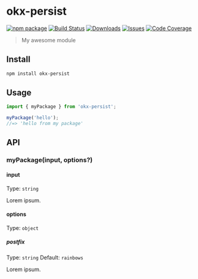 # okx-persist

[![npm package][npm-img]][npm-url]
[![Build Status][build-img]][build-url]
[![Downloads][downloads-img]][downloads-url]
[![Issues][issues-img]][issues-url]
[![Code Coverage][codecov-img]][codecov-url]

> My awesome module

## Install

```bash
npm install okx-persist
```

## Usage

```ts
import { myPackage } from 'okx-persist';

myPackage('hello');
//=> 'hello from my package'
```

## API

### myPackage(input, options?)

#### input

Type: `string`

Lorem ipsum.

#### options

Type: `object`

##### postfix

Type: `string`
Default: `rainbows`

Lorem ipsum.

[build-img]: https://github.com/hsuehic/typescript-npm-package-template/actions/workflows/release.yml/badge.svg
[build-url]: https://github.com/hsuehic/typescript-npm-package-template/actions/workflows/release.yml
[downloads-img]: https://img.shields.io/npm/dt/typescript-npm-package-template
[downloads-url]: https://www.npmtrends.com/typescript-npm-package-template
[npm-img]: https://img.shields.io/npm/v/typescript-npm-package-template
[npm-url]: https://www.npmjs.com/package/typescript-npm-package-template
[issues-img]: https://img.shields.io/github/issues/hsuehic/typescript-npm-package-template
[issues-url]: https://github.com/hsuehic/typescript-npm-package-template/issues
[codecov-img]: https://codecov.io/gh/hsuehic/typescript-npm-package-template/branch/main/graph/badge.svg
[codecov-url]: https://codecov.io/gh/hsuehic/typescript-npm-package-template
